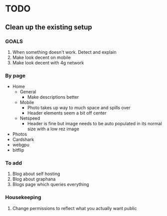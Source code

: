 # TODO

## Clean up the existing setup

### GOALS
1. When something doesn't work. Detect and explain
2. Make look decent on mobile
3. Make look decent with 4g network

### By page
* Home
  * General
    * Make descriptions better
  * Mobile
    * Photo takes up way to much space and spills over
    * Header elements seem a bit off center
  * Netspeed
    * Header is fine but image needs to be auto populated in its normal size with a low rez image
* Photos
* Cardshark
* webgpu
* bitflip

### To add
1. Blog about self hosting
2. Blog about graphana
3. Blogs page which queries everything

### Housekeeping
1. Change permissions to reflect what you actually want public
